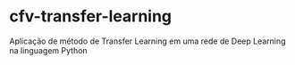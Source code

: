 # cfv-transfer-learning
Aplicação de método de Transfer Learning em uma rede de Deep Learning na linguagem Python
